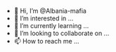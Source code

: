 - 👋 Hi, I’m @Albania-mafia
- 👀 I’m interested in ...
- 🌱 I’m currently learning ...
- 💞️ I’m looking to collaborate on ...
- 📫 How to reach me ...

<!---
Albania-mafia/Albania-mafia is a ✨ special ✨ repository because its `README.md` (this file) appears on your GitHub profile.
You can click the Preview link to take a look at your changes.
--->
